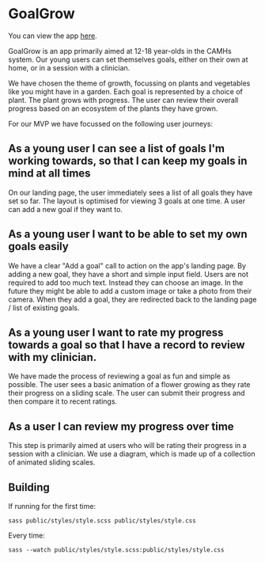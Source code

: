 # GoalGrow

You can view the app [here](https://cypiapt-lndse.github.io/goals-app/).

GoalGrow is an app primarily aimed at 12-18 year-olds in the CAMHs system. Our young users can set themselves goals, either on their own at home, or in a session with a clinician.

We have chosen the theme of growth, focussing on plants and vegetables like you might have in a garden. Each goal is represented by a choice of plant. The plant grows with progress. The user can review their overall progress based on an ecosystem of the plants they have grown.

For our MVP we have focussed on the following user journeys:

## As a young user I can see a list of goals I'm working towards, so that I can keep my goals in mind at all times

On our landing page, the user immediately sees a list of all goals they have set so far. The layout is optimised for viewing 3 goals at one time. A user can add a new goal if they want to.

## As a young user I want to be able to set my own goals easily

We have a clear "Add a goal" call to action on the app's landing page. By adding a new goal, they have a short and simple input field. Users are not required to add too much text. Instead they can choose an image. In the future they might be able to add a custom image or take a photo from their camera. When they add a goal, they are redirected back to the landing page / list of existing goals.

## As a young user I want to rate my progress towards a goal so that I have a record to review with my clinician.

We have made the process of reviewing a goal as fun and simple as possible. The user sees a basic animation of a flower growing as they rate their progress on a sliding scale. The user can submit their progress and then compare it to recent ratings.

## As a user I can review my progress over time

This step is primarily aimed at users who will be rating their progress in a session with a clinician. We use a diagram, which is made up of a collection of animated sliding scales.



## Building

If running for the first time:

```sass public/styles/style.scss public/styles/style.css```

Every time:

```sass --watch public/styles/style.scss:public/styles/style.css```
